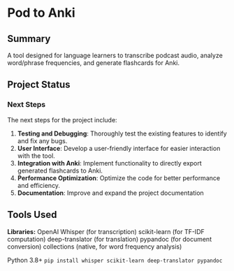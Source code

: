 # Pod to Anki

## Summary

A tool designed for language learners to transcribe podcast audio, analyze word/phrase frequencies, and generate flashcards for Anki.

## Project Status

### Next Steps

The next steps for the project include:

1. **Testing and Debugging**: Thoroughly test the existing features to identify and fix any bugs.
2. **User Interface**: Develop a user-friendly interface for easier interaction with the tool.
3. **Integration with Anki**: Implement functionality to directly export generated flashcards to Anki.
4. **Performance Optimization**: Optimize the code for better performance and efficiency.
5. **Documentation**: Improve and expand the project documentation

## Tools Used

**Libraries:**
OpenAI Whisper (for transcription)
scikit-learn (for TF-IDF computation)
deep-translator (for translation)
pypandoc (for document conversion)
collections (native, for word frequency analysis)

Python 3.8+
```pip install whisper scikit-learn deep-translator pypandoc```
